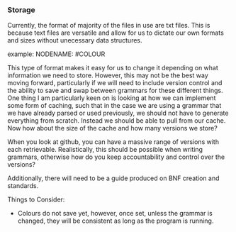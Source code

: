 ### Storage

Currently, the format of majority of the files in use are txt files. This is because text files are versatile and allow for us to dictate our own formats and sizes without unecessary data structures. 

example: 
    NODENAME: #COLOUR

This type of format makes it easy for us to change it depending on what information we need to store.
However, this may not be the best way moving forward, particularly if we will need to include version control and the ability to save and swap between grammars for these different things. One thing I am particularly keen on is looking at how we can implement some form of caching, such that in the case we are using a grammar that we have already parsed or used previously, we should not have to generate everything from scratch. Instead we should be able to pull from our cache. Now how about the size of the cache and how many versions we store? 

When you look at github, you can have a massive range of versions with each retrievable. Realistically, this should be possible when writing grammars, otherwise how do you keep accountability and control over the versions?





Additionally, there will need to be a guide produced on BNF creation and standards. 

Things to Consider:
- Colours do not save yet, however, once set, unless the grammar is changed, they will be consistent as long as the program is running.
